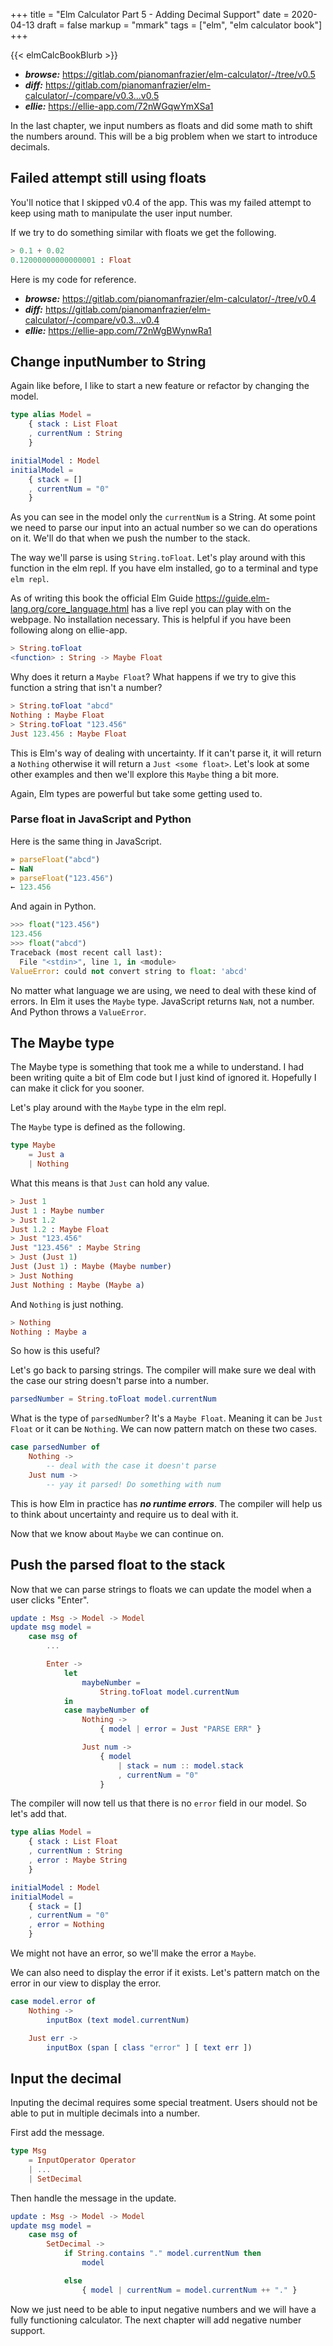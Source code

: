 +++
title = "Elm Calculator Part 5 - Adding Decimal Support"
date = 2020-04-13
draft = false
markup = "mmark"
tags = ["elm", "elm calculator book"]
+++

{{< elmCalcBookBlurb >}}

- ***browse:*** <https://gitlab.com/pianomanfrazier/elm-calculator/-/tree/v0.5>
- ***diff:*** <https://gitlab.com/pianomanfrazier/elm-calculator/-/compare/v0.3...v0.5>
- ***ellie:*** <https://ellie-app.com/72nWGqwYmXSa1>

In the last chapter, we input numbers as floats and did some math to shift the numbers around. This will be a big problem when we start to introduce decimals.

## Failed attempt still using floats

You'll notice that I skipped v0.4 of the app. This was my failed attempt to keep using math to manipulate the user input number.

If we try to do something similar with floats we get the following.

```elm
> 0.1 + 0.02
0.12000000000000001 : Float
```

Here is my code for reference.

- ***browse:*** <https://gitlab.com/pianomanfrazier/elm-calculator/-/tree/v0.4>
- ***diff:*** <https://gitlab.com/pianomanfrazier/elm-calculator/-/compare/v0.3...v0.4>
- ***ellie:*** <https://ellie-app.com/72nWgBWynwRa1>

## Change inputNumber to String

Again like before, I like to start a new feature or refactor by changing the model.

```elm
type alias Model =
    { stack : List Float
    , currentNum : String
    }

initialModel : Model
initialModel =
    { stack = []
    , currentNum = "0"
    }
```

As you can see in the model only the `currentNum` is a String. At some point we need to parse our input into an actual number so we can do operations on it. We'll do that when we push the number to the stack.

The way we'll parse is using `String.toFloat`. Let's play around with this function in the elm repl. If you have elm installed, go to a terminal and type `elm repl`.

As of writing this book the official Elm Guide <https://guide.elm-lang.org/core_language.html> has a live repl you can play with on the webpage. No installation necessary. This is helpful if you have been following along on ellie-app.

```elm
> String.toFloat
<function> : String -> Maybe Float
```

Why does it return a `Maybe Float`? What happens if we try to give this function a string that isn't a number?

```elm
> String.toFloat "abcd"
Nothing : Maybe Float
> String.toFloat "123.456"
Just 123.456 : Maybe Float
```

This is Elm's way of dealing with uncertainty. If it can't parse it, it will return a `Nothing` otherwise it will return a `Just <some float>`. Let's look at some other examples and then we'll explore this `Maybe` thing a bit more.

Again, Elm types are powerful but take some getting used to.

### Parse float in JavaScript and Python

Here is the same thing in JavaScript.

```js
» parseFloat("abcd")
← NaN
» parseFloat("123.456")
← 123.456
```

And again in Python.

```python
>>> float("123.456")
123.456
>>> float("abcd")
Traceback (most recent call last):
  File "<stdin>", line 1, in <module>
ValueError: could not convert string to float: 'abcd'
```

No matter what language we are using, we need to deal with these kind of errors. In Elm it uses the `Maybe` type. JavaScript returns `NaN`, not a number. And Python throws a `ValueError`.

## The Maybe type

The Maybe type is something that took me a while to understand. I had been writing quite a bit of Elm code but I just kind of ignored it. Hopefully I can make it click for you sooner.

Let's play around with the `Maybe` type in the elm repl.

The `Maybe` type is defined as the following.

```elm
type Maybe
    = Just a
    | Nothing
```

What this means is that `Just` can hold any value.

```elm
> Just 1
Just 1 : Maybe number
> Just 1.2
Just 1.2 : Maybe Float
> Just "123.456"
Just "123.456" : Maybe String
> Just (Just 1)
Just (Just 1) : Maybe (Maybe number)
> Just Nothing
Just Nothing : Maybe (Maybe a)
```

And `Nothing` is just nothing.

```elm
> Nothing
Nothing : Maybe a
```

So how is this useful?

Let's go back to parsing strings. The compiler will make sure we deal with the case our string doesn't parse into a number.

```elm
parsedNumber = String.toFloat model.currentNum
```

What is the type of `parsedNumber`? It's a `Maybe Float`. Meaning it can be `Just Float` or it can be `Nothing`. We can now pattern match on these two cases.

```elm
case parsedNumber of
    Nothing ->
        -- deal with the case it doesn't parse
    Just num ->
        -- yay it parsed! Do something with num
```

This is how Elm in practice has ***no runtime errors***. The compiler will help us to think about uncertainty and require us to deal with it.

Now that we know about `Maybe` we can continue on.

## Push the parsed float to the stack

Now that we can parse strings to floats we can update the model when a user clicks "Enter".

```elm
update : Msg -> Model -> Model
update msg model =
    case msg of
        ...

        Enter ->
            let
                maybeNumber =
                    String.toFloat model.currentNum
            in
            case maybeNumber of
                Nothing ->
                    { model | error = Just "PARSE ERR" }

                Just num ->
                    { model
                        | stack = num :: model.stack
                        , currentNum = "0"
                    }
```

The compiler will now tell us that there is no `error` field in our model. So let's add that.


```elm
type alias Model =
    { stack : List Float
    , currentNum : String
    , error : Maybe String
    }

initialModel : Model
initialModel =
    { stack = []
    , currentNum = "0"
    , error = Nothing
    }
```

We might not have an error, so we'll make the error a `Maybe`.

We can also need to display the error if it exists. Let's pattern match on the error in our view to display the error.

```elm
case model.error of
    Nothing ->
        inputBox (text model.currentNum)

    Just err ->
        inputBox (span [ class "error" ] [ text err ])
```

## Input the decimal

Inputing the decimal requires some special treatment. Users should not be able to put in multiple decimals into a number.

First add the message.

```elm
type Msg
    = InputOperator Operator
    | ...
    | SetDecimal
```

Then handle the message in the update.

```elm
update : Msg -> Model -> Model
update msg model =
    case msg of
        SetDecimal ->
            if String.contains "." model.currentNum then
                model

            else
                { model | currentNum = model.currentNum ++ "." }
```

Now we just need to be able to input negative numbers and we will have a fully functioning calculator. The next chapter will add negative number support.
